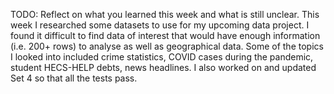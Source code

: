 TODO: Reflect on what you learned this week and what is still unclear.
This week I researched some datasets to use for my upcoming data project. I found it difficult to find data of interest that would have enough information (i.e. 200+ rows) to analyse as well as geographical data.
Some of the topics I looked into included crime statistics, COVID cases during the pandemic, student HECS-HELP debts, news headlines.
I also worked on and updated Set 4 so that all the tests pass.
